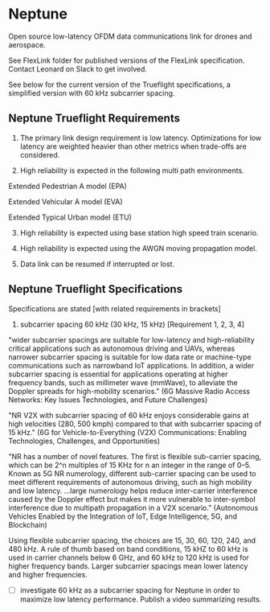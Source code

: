 # Neptune
Open source low-latency OFDM data communications link for drones and aerospace.

See FlexLink folder for published versions of the FlexLink specification. Contact Leonard on Slack to get involved. 

See below for the current version of the Trueflight specifications, a simplified version with 60 kHz subcarrier spacing. 

## Neptune Trueflight Requirements

1) The primary link design requirement is low latency. Optimizations for low latency are weighted heavier than other metrics when trade-offs are considered.
  
2) High reliability is expected in the following multi path environments.
   
Extended Pedestrian A model (EPA)

Extended Vehicular A model (EVA)

Extended Typical Urban model (ETU)

3) High reliability is expected using base station high speed train scenario.

4) High reliability is expected using the AWGN moving propagation model.

5) Data link can be resumed if interrupted or lost.

## Neptune Trueflight Specifications

Specifications are stated [with related requirements in brackets]

1) subcarrier spacing 60 kHz (30 kHz, 15 kHz) [Requirement 1, 2, 3, 4]

"wider subcarrier spacings are suitable for low-latency and high-reliability critical applications such as autonomous driving and UAVs, whereas narrower subcarrier spacing is suitable for low data rate or machine-type communications such as narrowband IoT applications. In addition, a wider subcarrier spacing is essential for applications operating at higher frequency bands, such as millimeter wave (mmWave), to alleviate the Doppler spreads for high-mobility scenarios." (6G Massive Radio Access Networks: Key Issues Technologies, and Future Challenges)

"NR V2X with subcarrier spacing of 60 kHz enjoys considerable gains at high velocities (280, 500 kmph) compared to that with subcarrier spacing of 15 kHz." (6G for Vehicle-to-Everything (V2X) Communications: Enabling Technologies, Challenges, and Opportunities)

"NR has a number of novel features. The first is flexible sub-carrier spacing, which can be 2^n multiples of 15 KHz for n an integer in the range of 0–5. Known as 5G NR numerology, different sub-carrier spacing can be used to meet different requirements of autonomous driving, such as high mobility and low latency. ...large numerology helps reduce inter-carrier interference caused by the Doppler effect but makes it more vulnerable to inter-symbol interference due to multipath propagation in a V2X scenario." (Autonomous Vehicles Enabled by the Integration of IoT, Edge Intelligence, 5G, and Blockchain)

Using flexible subcarrier spacing, the choices are 15, 30, 60, 120, 240, and 480 kHz. A rule of thumb based on band conditions, 15 kHZ to 60 kHz is used in carrier channels below 6 GHz, and 60 kHz to 120 kHz is used for higher frequency bands. Larger subcarrier spacings mean lower latency and higher frequencies.

- [ ] investigate 60 kHz as a subcarrier spacing for Neptune in order to maximize low latency performance. Publish a video summarizing results. 
 
